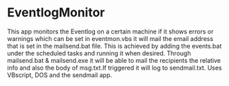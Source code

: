 # EventlogMonitor
This app monitors the Eventlog on a certain machine if it shows errors or warnings which can be set in eventmon.vbs it will mail the email address that is set in the mailsend.bat file. This is achieved by adding the events.bat under the scheduled tasks and running it when desired. Through mailsend.bat &amp; mailsend.exe it will be able to mail the recipients the relative info and also the body of msg.txt.If triggered it will log to sendmail.txt. Uses VBscript, DOS and the sendmail app.
